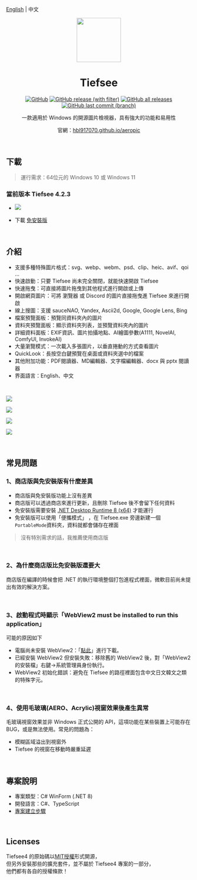 ﻿﻿[English](README.md) | 中文

<p align="center">
<img width="120" align="center" src="Assets/tiefseeLogo.png">
</p>

<h1 align="center">
Tiefsee
</h1>

<p align="center">
<a target="_blank" href="https://github.com/hbl917070/Tiefsee4/blob/master/LICENSE"><img alt="GitHub" src="https://img.shields.io/github/license/hbl917070/Tiefsee4?style=for-the-badge"></a>
<a target="_blank" href="https://github.com/hbl917070/Tiefsee4/releases"><img alt="GitHub release (with filter)" src="https://img.shields.io/github/v/release/hbl917070/Tiefsee4?style=for-the-badge"></a>
<a target="_blank" href="https://github.com/hbl917070/Tiefsee4/releases"><img alt="GitHub all releases" src="https://img.shields.io/github/downloads/hbl917070/Tiefsee4/total?style=for-the-badge"></a>
<a target="_blank" href="https://github.com/hbl917070/Tiefsee4/commits/master"><img alt="GitHub last commit (branch)" src="https://img.shields.io/github/last-commit/hbl917070/TIefsee4/master?style=for-the-badge"></a>
</p>

<p align="center">
一款適用於 Windows 的開源圖片檢視器，具有強大的功能和易用性
</p>

<p align="center">
官網：<a href="https://hbl917070.github.io/aeropic/zh-TW/">hbl917070.github.io/aeropic</a>
</p>

<br>

## 下載

> 運行需求：64位元的 Windows 10 或 Windows 11

### 當前版本 Tiefsee 4.2.3

 - <a href="https://apps.microsoft.com/store/detail/9N04QDXBNMCQ?launch=true&mode=full">
	<img src="https://get.microsoft.com/images/zh-tw%20dark.svg"/></a>

 - 下載 [免安裝版](https://github.com/hbl917070/Tiefsee4/releases)

<br>

## 介紹
- 支援多種特殊圖片格式：svg、webp、webm、psd、clip、heic、avif、qoi ...
- 快速啟動：只要 Tiefsee 尚未完全關閉，就能快速開啟 Tiefsee
- 快速拖曳：可直接將圖片拖曳到其他程式進行開啟或上傳
- 開啟網頁圖片：可將 瀏覽器 或 Discord 的圖片直接拖曳進 Tiefsee 來進行開啟
- 線上搜圖：支援 sauceNAO, Yandex, Ascii2d, Google, Google Lens, Bing
- 檔案預覽面板：預覽同資料夾內的圖片
- 資料夾預覽面板：顯示資料夾列表，並預覽資料夾內的圖片
- 詳細資料面板：EXIF資訊、圖片拍攝地點、AI繪圖參數(A1111, NovelAI, ComfyUI, InvokeAI)
- 大量瀏覽模式：一次載入多張圖片，以垂直捲動的方式查看圖片
- QuickLook：長按空白鍵預覽在桌面或資料夾選中的檔案
- 其他附加功能：PDF閱讀器、MD編輯器、文字檔編輯器、docx 與 pptx 閱讀器
- 界面語言：English、中文
 
<br>

![](Assets/windowTheme.jpg)

![](Assets/filePanel.jpg)

![](Assets/bulkView.webp)

![](Assets/openWebImage.webp)

<br>

## 常見問題

### 1、商店版與免安裝版有什麼差異

 - 商店版與免安裝版功能上沒有差異
 - 商店版可以透過商店來進行更新，且刪除 Tiefsee 後不會留下任何資料
 - 免安裝版需要安裝 [.NET Desktop Runtime 8 (x64)](https://dotnet.microsoft.com/en-us/download/dotnet/8.0) 才能運行
 - 免安裝版可以使用「便攜模式」 ，在 Tiefsee.exe 旁邊新建一個`PortableMode`資料夾，資料就都會儲存在裡面

> 沒有特別需求的話，我推薦使用商店版

<br>

### 2、為什麼商店版比免安裝版還要大
商店版在編譯的時候會把 .NET 的執行環境整個打包進程式裡面，微軟目前尚未提出有效的解決方案。

<br>

### 3、啟動程式時顯示「WebView2 must be installed to run this application」
 可能的原因如下
 - 電腦尚未安裝 WebView2：「<a href="https://go.microsoft.com/fwlink/p/?LinkId=2124703">點此</a>」進行下載。
 - 已經安裝 WebView2 但安裝失敗：移除舊的 WebView2 後，對「WebView2 的安裝檔」右鍵→系統管理員身份執行。
 - WebView2 初始化錯誤：避免在 Tiefsee 的路徑裡面包含中文日文韓文之類的特殊字元。
 
<br>

### 4、使用毛玻璃(AERO、Acrylic)視窗效果後產生異常
 毛玻璃視窗效果並非 Windows 正式公開的 API，這項功能在某些裝置上可能存在 BUG，或是無法使用。常見的問題為：
 - 模糊區域溢出到視窗外
 - Tiefsee 的視窗在移動時嚴重延遲

<br>

## 專案說明
- 專案類型：C# WinForm (.NET 8)
- 開發語言：C#、TypeScript
- [專案建立步驟](/Building.zh_TW.md)

<br>

## Licenses

Tiefsee4 的原始碼以[MIT授權](/LICENSE)形式開源，<br>
但另外安裝那些的擴充套件，並不屬於 Tiefsee4 專案的一部分，<br>
他們都有各自的授權條款！